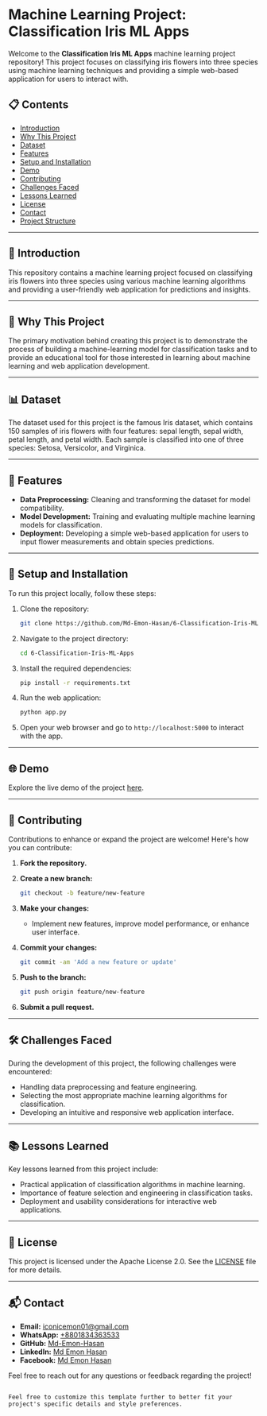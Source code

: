 # Machine Learning Project: Classification Iris ML Apps

Welcome to the **Classification Iris ML Apps** machine learning project repository! This project focuses on classifying iris flowers into three species using machine learning techniques and providing a simple web-based application for users to interact with.

## 📋 Contents

- [Introduction](#introduction)
- [Why This Project](#why-this-project)
- [Dataset](#dataset)
- [Features](#features)
- [Setup and Installation](#setup-and-installation)
- [Demo](#demo)
- [Contributing](#contributing)
- [Challenges Faced](#challenges-faced)
- [Lessons Learned](#lessons-learned)
- [License](#license)
- [Contact](#contact)
- [Project Structure](#project-structure)

---

## 📖 Introduction

This repository contains a machine learning project focused on classifying iris flowers into three species using various machine learning algorithms and providing a user-friendly web application for predictions and insights.

---

## 🎯 Why This Project

The primary motivation behind creating this project is to demonstrate the process of building a machine-learning model for classification tasks and to provide an educational tool for those interested in learning about machine learning and web application development.

---

## 📊 Dataset

The dataset used for this project is the famous Iris dataset, which contains 150 samples of iris flowers with four features: sepal length, sepal width, petal length, and petal width. Each sample is classified into one of three species: Setosa, Versicolor, and Virginica.

---

## 🌟 Features

- **Data Preprocessing:** Cleaning and transforming the dataset for model compatibility.
- **Model Development:** Training and evaluating multiple machine learning models for classification.
- **Deployment:** Developing a simple web-based application for users to input flower measurements and obtain species predictions.

---

## 🚀 Setup and Installation

To run this project locally, follow these steps:

1. Clone the repository:

   ```bash
   git clone https://github.com/Md-Emon-Hasan/6-Classification-Iris-ML-Apps.git
   ```

2. Navigate to the project directory:

   ```bash
   cd 6-Classification-Iris-ML-Apps
   ```

3. Install the required dependencies:

   ```bash
   pip install -r requirements.txt
   ```

4. Run the web application:

   ```bash
   python app.py
   ```

5. Open your web browser and go to `http://localhost:5000` to interact with the app.

---

## 🌐 Demo

Explore the live demo of the project [here](https://six-classification-iris-ml-apps.onrender.com/).

---

## 🤝 Contributing

Contributions to enhance or expand the project are welcome! Here's how you can contribute:

1. **Fork the repository.**
2. **Create a new branch:**

   ```bash
   git checkout -b feature/new-feature
   ```

3. **Make your changes:**

   - Implement new features, improve model performance, or enhance user interface.

4. **Commit your changes:**

   ```bash
   git commit -am 'Add a new feature or update'
   ```

5. **Push to the branch:**

   ```bash
   git push origin feature/new-feature
   ```

6. **Submit a pull request.**

---

## 🛠️ Challenges Faced

During the development of this project, the following challenges were encountered:

- Handling data preprocessing and feature engineering.
- Selecting the most appropriate machine learning algorithms for classification.
- Developing an intuitive and responsive web application interface.

---

## 📚 Lessons Learned

Key lessons learned from this project include:

- Practical application of classification algorithms in machine learning.
- Importance of feature selection and engineering in classification tasks.
- Deployment and usability considerations for interactive web applications.

---

## 📄 License

This project is licensed under the Apache License 2.0. See the [LICENSE](LICENSE) file for more details.

---

## 📬 Contact

- **Email:** [iconicemon01@gmail.com](mailto:iconicemon01@gmail.com)
- **WhatsApp:** [+8801834363533](https://wa.me/8801834363533)
- **GitHub:** [Md-Emon-Hasan](https://github.com/Md-Emon-Hasan)
- **LinkedIn:** [Md Emon Hasan](https://www.linkedin.com/in/md-emon-hasan)
- **Facebook:** [Md Emon Hasan](https://www.facebook.com/mdemon.hasan2001/)

Feel free to reach out for any questions or feedback regarding the project!

```

Feel free to customize this template further to better fit your project's specific details and style preferences.

